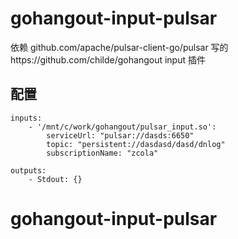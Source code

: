 # gohangout-input-pulsar

依赖 github.com/apache/pulsar-client-go/pulsar 写的https://github.com/childe/gohangout input 插件 
## 配置
```
inputs:
    - '/mnt/c/work/gohangout/pulsar_input.so':
        serviceUrl: "pulsar://dasds:6650"
        topic: "persistent://dasdasd/dasd/dnlog"
        subscriptionName: "zcola"

outputs:
    - Stdout: {}
```
# gohangout-input-pulsar
